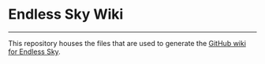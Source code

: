 # Endless Sky Wiki

-----

This repository houses the files that are used to generate the [GitHub wiki for Endless Sky](https://github.com/warp-core/endless-sky/wiki).
